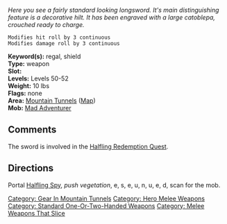 *Here you see a fairly standard looking longsword. It's main
distinguishing feature is a decorative hilt. It has been engraved with a
large catoblepa, crouched ready to charge.*

`Modifies hit roll by 3 continuous`  
`Modifies damage roll by 3 continuous`

**Keyword(s):** regal, shield  
**Type:** weapon  
**Slot:** <wielded>  
**Levels:** Levels 50-52  
**Weight:** 10 lbs  
**Flags:** none  
**Area:** [Mountain Tunnels](:Category:Mountain_Tunnels.md "wikilink")
([Map](Mountain_Tunnels_Map.md "wikilink"))  
**Mob:** [Mad Adventurer](Mad_Adventurer "wikilink")  

## Comments

The sword is involved in the [Halfling Redemption
Quest](Halfling_Redemption_Quest "wikilink").

## Directions

Portal [Halfling Spy](Halfling_Spy "wikilink"), *push vegetation*, e, s,
e, u, n, u, e, d, scan for the mob.

[Category: Gear In Mountain
Tunnels](Category:_Gear_In_Mountain_Tunnels "wikilink") [Category: Hero
Melee Weapons](Category:_Hero_Melee_Weapons "wikilink") [Category:
Standard One-Or-Two-Handed
Weapons](Category:_Standard_One-Or-Two-Handed_Weapons "wikilink")
[Category: Melee Weapons That
Slice](Category:_Melee_Weapons_That_Slice "wikilink")
